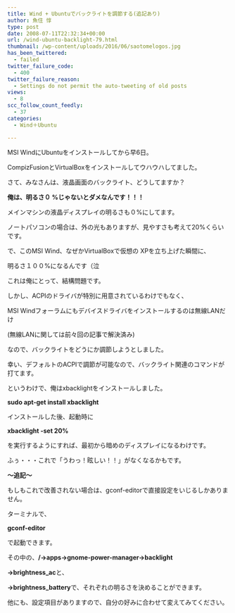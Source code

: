 ```yaml
---
title: Wind + Ubuntuでバックライトを調節する(追記あり)
author: 魚住 惇
type: post
date: 2008-07-11T22:32:34+00:00
url: /wind-ubuntu-backlight-79.html
thumbnail: /wp-content/uploads/2016/06/saotomelogos.jpg
has_been_twittered:
  - failed
twitter_failure_code:
  - 400
twitter_failure_reason:
  - Settings do not permit the auto-tweeting of old posts
views:
  - 8
scc_follow_count_feedly:
  - 37
categories:
  - Wind＋Ubuntu

---
```

MSI WindにUbuntuをインストールしてから早6日。

CompizFusionとVirtualBoxをインストールしてウハウハしてました。

さて、みなさんは、液晶画面のバックライト、どうしてますか？

<!--more-->

**俺は、明るさ０ %じゃないとダメなんです！！！**

メインマシンの液晶ディスプレイの明るさも０%にしてます。

ノートパソコンの場合は、外の光もありますが、見やすさも考えて20%くらいです。

で、このMSI Wind、なぜかVirtualBoxで仮想の XPを立ち上げた瞬間に、

明るさ１００%になるんです（泣

これは俺にとって、結構問題です。

しかし、ACPIのドライバが特別に用意されているわけでもなく、

MSI Windフォーラムにもデバイスドライバをインストールするのは無線LANだけ

(無線LANに関しては前々回の記事で解決済み)

なので、バックライトをどうにか調節しようとしました。

幸い、デフォルトのACPIで調節が可能なので、バックライト関連のコマンドが打てます。

というわけで、俺はxbacklightをインストールしました。

**sudo apt-get install xbacklight**

インストールした後、起動時に

**xbacklight -set 20%**

を実行するようにすれば、最初から暗めのディスプレイになるわけです。

ふぅ・・・これで「うわっ！眩しい！！」がなくなるかもです。

**〜追記〜**

もしもこれで改善されない場合は、gconf-editorで直接設定をいじるしかありません。

ターミナルで、

**gconf-editor**

で起動できます。

その中の、**/→apps→gnome-power-manager→backlight**

**→brightness_ac**と、

**→brightness_battery**で、それぞれの明るさを決めることができます。

他にも、設定項目がありますので、自分の好みに合わせて変えてみてください。